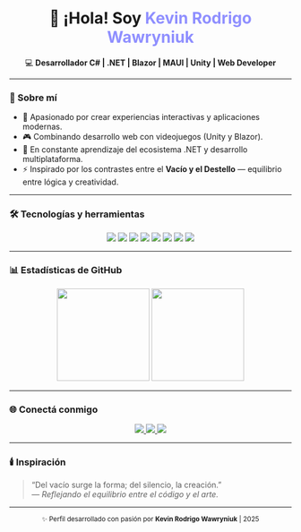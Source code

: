 <!-- Banner o título -->
<h1 align="center">👋 ¡Hola! Soy <span style="color:#8f8fff;">Kevin Rodrigo Wawryniuk</span></h1>

<p align="center">
💻 <b>Desarrollador C# | .NET | Blazor | MAUI | Unity | Web Developer</b>  
</p>

---

### 🧠 Sobre mí
- 🚀 Apasionado por crear experiencias interactivas y aplicaciones modernas.  
- 🎮 Combinando desarrollo web con videojuegos (Unity y Blazor).  
- 🌱 En constante aprendizaje del ecosistema .NET y desarrollo multiplataforma.  
- ⚡ Inspirado por los contrastes entre el **Vacío y el Destello** — equilibrio entre lógica y creatividad.

---

### 🛠️ Tecnologías y herramientas
<p align="center">
  <img src="https://img.shields.io/badge/C%23-239120?style=for-the-badge&logo=c-sharp&logoColor=white"/>
  <img src="https://img.shields.io/badge/.NET-512BD4?style=for-the-badge&logo=dotnet&logoColor=white"/>
  <img src="https://img.shields.io/badge/Blazor-5C2D91?style=for-the-badge&logo=blazor&logoColor=white"/>
  <img src="https://img.shields.io/badge/MAUI-512BD4?style=for-the-badge"/>
  <img src="https://img.shields.io/badge/Unity-100000?style=for-the-badge&logo=unity&logoColor=white"/>
  <img src="https://img.shields.io/badge/HTML5-E34F26?style=for-the-badge&logo=html5&logoColor=white"/>
  <img src="https://img.shields.io/badge/CSS3-1572B6?style=for-the-badge&logo=css3&logoColor=white"/>
  <img src="https://img.shields.io/badge/JavaScript-F7DF1E?style=for-the-badge&logo=javascript&logoColor=black"/>
</p>

---

### 📊 Estadísticas de GitHub
<p align="center">
  <img src="https://github-readme-stats.vercel.app/api?username=KevinRodrigoWawryniuk&show_icons=true&theme=tokyonight" height="165">
  <img src="https://github-readme-stats.vercel.app/api/top-langs/?username=KevinRodrigoWawryniuk&layout=compact&theme=tokyonight" height="165">
</p>

---

### 🌐 Conectá conmigo
<p align="center">
  <a href="www.linkedin.com/in/kevin-rodrigo-wawryniuk-70447a352">
   <img src="https://img.shields.io/badge/LinkedIn-0A66C2?style=for-the-badge&logo=linkedin&logoColor=white"/>
  </a>
  <a href="[https://github.com/KevinRodrigoWawryniuk](https://github.com/KevinRodigoWawryniuk)">
    <img src="https://img.shields.io/badge/GitHub-100000?style=for-the-badge&logo=github&logoColor=white"/>
  </a>
  <a href="https://tuportafolio.com">
    <img src="https://img.shields.io/badge/Portafolio-24292e?style=for-the-badge&logo=firefox&logoColor=white"/>
  </a>
</p>

---

### 🕯️ Inspiración
> “Del vacío surge la forma; del silencio, la creación.”  
> — *Reflejando el equilibrio entre el código y el arte.*

---

<p align="center">
  <sub>✨ Perfil desarrollado con pasión por <b>Kevin Rodrigo Wawryniuk</b> | 2025</sub>
</p>
